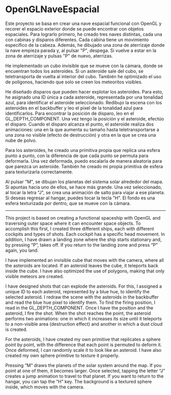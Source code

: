 # OpenGLNaveEspacial
Este proyecto se basa en crear una nave espacial funcional con OpenGL y recorer el espacio exterior donde se puede encontrar con objetos espaciales. Para lograrlo primero, he creado tres naves distintas, cada una con cabinas y disparos diferentes. Cada cabina tiene un movimiento específico de la cabeza. Además, he dibujado una zona de aterrizaje donde la nave empieza parada y, al pulsar "P", despega. Si vuelve a estar en la zona de aterrizaje y pulsas "P" de nuevo, aterrizas.

He implementado un cubo invisible que se mueve con la cámara, donde se encuentran todos los asteroides. Si un asteroide sale del cubo, se teletransporta de vuelta al interior del cubo. También he optimizado el uso de polígonos, haciendo que solo se creen los meteoritos visibles.

He diseñado disparos que pueden hacer explotar los asteroides. Para esto, he asignado una ID única a cada asteroide, representada por una tonalidad azul, para identificar el asteroide seleccionado. Redibujo la escena con los asteroides en el backbuffer y leo el píxel de la tonalidad azul para identificarlos. Para encontrar la posición de disparo, leo en el GL_DEPTH_COMPONENT. Una vez tengo la posición y el asteroide, efectúo el disparo. Cuando el disparo alcanza el punto, el asteroide realiza dos animaciones: una en la que aumenta su tamaño hasta teletransportarse a una zona no visible (efecto de destrucción) y otra en la que se crea una nube de polvo.

Para los asteroides, he creado una primitiva propia que replica una esfera punto a punto, con la diferencia de que cada punto se permuta para deformarla. Una vez deformada, puedo escalarla de manera aleatoria para que parezca un asteroide. También he creado mi propia primitiva de esfera para texturizarla correctamente.

Al pulsar "M", se dibujan los planetas del sistema solar alrededor del mapa. Si apuntas hacia uno de ellos, se hace más grande. Una vez seleccionado, al tocar la letra "J", se crea una animación de salto para viajar a ese planeta. Si deseas regresar al hangar, puedes tocar la tecla "H". El fondo es una esfera texturizada por dentro, que se mueve con la cámara.


-------------------------------------------------------------------------------------------------

This project is based on creating a functional spaceship with OpenGL and traversing outer space where it can encounter space objects. To accomplish this first, I created three different ships, each with different cockpits and types of shots. Each cockpit has a specific head movement. In addition, I have drawn a landing zone where the ship starts stationary and, by pressing “P”, takes off. If you return to the landing zone and press “P” again, you land.

I have implemented an invisible cube that moves with the camera, where all the asteroids are located. If an asteroid leaves the cube, it teleports back inside the cube. I have also optimized the use of polygons, making that only visible meteors are created.

I have designed shots that can explode the asteroids. For this, I assigned a unique ID to each asteroid, represented by a blue hue, to identify the selected asteroid. I redraw the scene with the asteroids in the backbuffer and read the blue hue pixel to identify them. To find the firing position, I read in the GL_DEPTH_COMPONENT. Once I have the position and the asteroid, I fire the shot. When the shot reaches the point, the asteroid performs two animations: one in which it increases its size until it teleports to a non-visible area (destruction effect) and another in which a dust cloud is created.

For the asteroids, I have created my own primitive that replicates a sphere point by point, with the difference that each point is permuted to deform it. Once deformed, I can randomly scale it to look like an asteroid. I have also created my own sphere primitive to texture it properly.

Pressing “M” draws the planets of the solar system around the map. If you point at one of them, it becomes larger. Once selected, tapping the letter “J” creates a jump animation to travel to that planet. If you want to return to the hangar, you can tap the “H” key. The background is a textured sphere inside, which moves with the camera.
